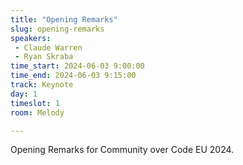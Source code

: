```yaml
---
title: "Opening Remarks"
slug: opening-remarks
speakers:
 - Claude Warren
 - Ryan Skraba
time_start: 2024-06-03 9:00:00
time_end: 2024-06-03 9:15:00
track: Keynote
day: 1
timeslot: 1
room: Melody

---
```


Opening Remarks for Community over Code EU 2024.
